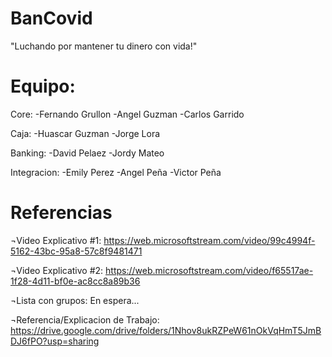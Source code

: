 # BanCovid
"Luchando por mantener tu dinero con vida!"

# Equipo:
Core:
-Fernando Grullon
-Angel Guzman
-Carlos Garrido

Caja:
-Huascar Guzman
-Jorge Lora

Banking:
-David Pelaez
-Jordy Mateo

Integracion:
-Emily Perez
-Angel Peña
-Victor Peña

# Referencias
¬Video Explicativo #1:
https://web.microsoftstream.com/video/99c4994f-5162-43bc-95a8-57c8f9481471

¬Video Explicativo #2:
https://web.microsoftstream.com/video/f65517ae-1f28-4d11-bf0e-ac8cc8a89b36

¬Lista con grupos:
En espera...

¬Referencia/Explicacion de Trabajo:
https://drive.google.com/drive/folders/1Nhov8ukRZPeW61nOkVqHmT5JmBDJ6fPO?usp=sharing
